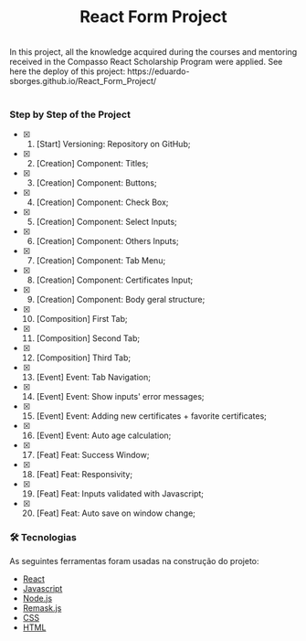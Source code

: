 <h1 align="center"> React Form Project </h1>
<br />
In this project, all the knowledge acquired during the courses and mentoring received in the Compasso React Scholarship Program were applied. See here the deploy of this project: https://eduardo-sborges.github.io/React_Form_Project/
<br /><br />

### Step by Step of the Project

- [x] 1. [Start] Versioning: Repository on GitHub;
- [x] 2. [Creation] Component: Titles;
- [x] 3. [Creation] Component: Buttons;
- [x] 4. [Creation] Component: Check Box;
- [x] 5. [Creation] Component: Select Inputs;
- [x] 6. [Creation] Component: Others Inputs;
- [x] 7. [Creation] Component: Tab Menu;
- [x] 8. [Creation] Component: Certificates Input;
- [x] 9. [Creation] Component: Body geral structure;
- [x] 10. [Composition] First Tab;
- [x] 11. [Composition] Second Tab;
- [x] 12. [Composition] Third Tab;
- [x] 13. [Event] Event: Tab Navigation;
- [x] 14. [Event] Event: Show inputs' error messages;
- [x] 15. [Event] Event: Adding new certificates + favorite certificates;
- [x] 16. [Event] Event: Auto age calculation;
- [x] 17. [Feat] Feat: Success Window;
- [x] 18. [Feat] Feat: Responsivity;
- [x] 19. [Feat] Feat: Inputs validated with Javascript;
- [x] 20. [Feat] Feat: Auto save on window change;
      </br>

### 🛠 Tecnologias

As seguintes ferramentas foram usadas na construção do projeto:

- [React](https://pt-br.reactjs.org/)
- [Javascript](https://www.javascript.com/)
- [Node.js](https://nodejs.org/en/)
- [Remask.js](https://www.npmjs.com/package/remask)
- [CSS](https://reactnative.dev/)
- [HTML](https://www.typescriptlang.org/)
